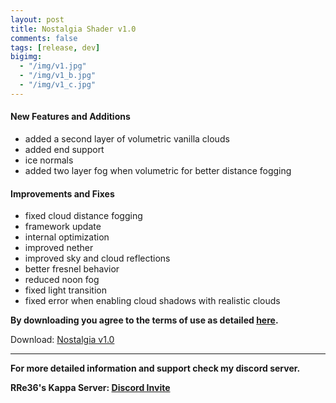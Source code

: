 ```yaml
---
layout: post
title: Nostalgia Shader v1.0
comments: false
tags: [release, dev]
bigimg: 
  - "/img/v1.jpg"
  - "/img/v1_b.jpg"
  - "/img/v1_c.jpg"
---
```


#### New Features and Additions

* added a second layer of volumetric vanilla clouds
* added end support
* ice normals
* added two layer fog when volumetric for better distance fogging

#### Improvements and Fixes

* fixed cloud distance fogging
* framework update
* internal optimization
* improved nether
* improved sky and cloud reflections
* better fresnel behavior
* reduced noon fog
* fixed light transition
* fixed error when enabling cloud shadows with realistic clouds

**By downloading you agree to the terms of use as detailed [here](https://rre36.github.io/nostalgia_shader_web/license/).**

Download: [Nostalgia v1.0](https://github.com/rre36/glsl_release_archive/releases/download/nostalgia_1.0/Nostalgia_v1.0.zip)

***

**For more detailed information and support check my discord server.**

**RRe36's Kappa Server: [Discord Invite](https://discord.gg/y5xzQ6H)**